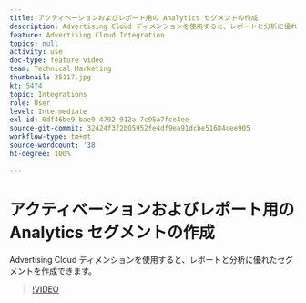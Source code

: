```yaml
---
title: アクティベーションおよびレポート用の Analytics セグメントの作成
description: Advertising Cloud ディメンションを使用すると、レポートと分析に優れたセグメントを作成できます。
feature: Advertising Cloud Integration
topics: null
activity: use
doc-type: feature video
team: Technical Marketing
thumbnail: 35117.jpg
kt: 5474
topic: Integrations
role: User
level: Intermediate
exl-id: 0df46be9-bae9-4792-912a-7c95a7fce4ee
source-git-commit: 32424f3f2b05952fe4df9ea91dcbe51684cee905
workflow-type: tm+mt
source-wordcount: '38'
ht-degree: 100%

---
```


# アクティベーションおよびレポート用の Analytics セグメントの作成

Advertising Cloud ディメンションを使用すると、レポートと分析に優れたセグメントを作成できます。

>[!VIDEO](https://video.tv.adobe.com/v/35117/?quality=12&learn=on)
